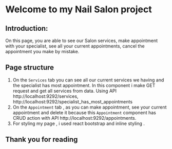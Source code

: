 # Welcome to my Nail Salon project
## Introduction: 
On this page, you are able to see our Salon services, make appointment with your specialist, see all your current appointments, cancel the appointment you make by mistake.  
## Page structure
1. On the `Services` tab you can see all our current services we having and the specialist has most appointment. In this component i make GET request and get all services from data. Using API http://localhost:9292/services, http://localhost:9292/specialist_has_most_appointments
2. On the `Appointment` tab , as you can make appointment, see your current appointment and delete it because this `Appointment` component has CRUD action with API http://localhost:9292/appointments.
3. For styling my page , i used react bootstrap and inline styling .
## Thank you for reading
